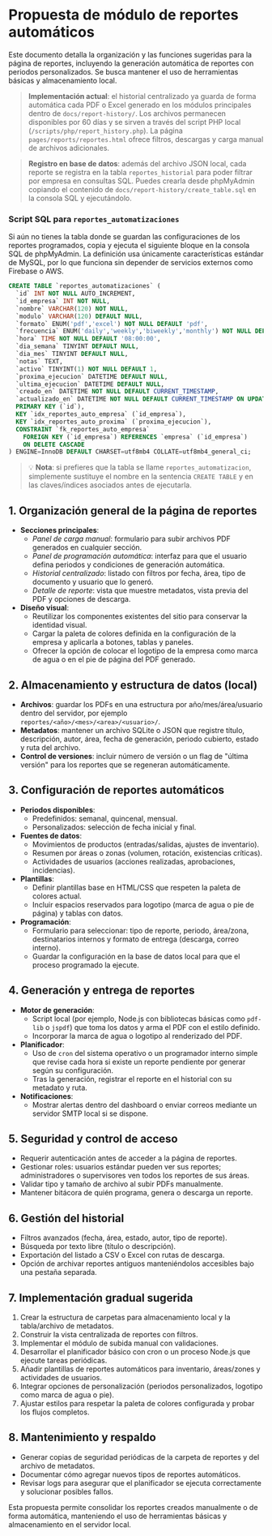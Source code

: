 # Propuesta de módulo de reportes automáticos

Este documento detalla la organización y las funciones sugeridas para la página de reportes, incluyendo la generación automática de reportes con periodos personalizados. Se busca mantener el uso de herramientas básicas y almacenamiento local.

> **Implementación actual**: el historial centralizado ya guarda de forma automática cada PDF o Excel generado en los módulos principales dentro de `docs/report-history/`. Los archivos permanecen disponibles por 60 días y se sirven a través del script PHP local (`/scripts/php/report_history.php`). La página `pages/reports/reportes.html` ofrece filtros, descargas y carga manual de archivos adicionales.

> **Registro en base de datos**: además del archivo JSON local, cada reporte se registra en la tabla `reportes_historial` para poder filtrar por empresa en consultas SQL. Puedes crearla desde phpMyAdmin copiando el contenido de `docs/report-history/create_table.sql` en la consola SQL y ejecutándolo.

### Script SQL para `reportes_automatizaciones`

Si aún no tienes la tabla donde se guardan las configuraciones de los reportes programados, copia y ejecuta el siguiente bloque en la consola SQL de phpMyAdmin. La definición usa únicamente características estándar de MySQL, por lo que funciona sin depender de servicios externos como Firebase o AWS.

```sql
CREATE TABLE `reportes_automatizaciones` (
  `id` INT NOT NULL AUTO_INCREMENT,
  `id_empresa` INT NOT NULL,
  `nombre` VARCHAR(120) NOT NULL,
  `modulo` VARCHAR(120) DEFAULT NULL,
  `formato` ENUM('pdf','excel') NOT NULL DEFAULT 'pdf',
  `frecuencia` ENUM('daily','weekly','biweekly','monthly') NOT NULL DEFAULT 'daily',
  `hora` TIME NOT NULL DEFAULT '08:00:00',
  `dia_semana` TINYINT DEFAULT NULL,
  `dia_mes` TINYINT DEFAULT NULL,
  `notas` TEXT,
  `activo` TINYINT(1) NOT NULL DEFAULT 1,
  `proxima_ejecucion` DATETIME DEFAULT NULL,
  `ultima_ejecucion` DATETIME DEFAULT NULL,
  `creado_en` DATETIME NOT NULL DEFAULT CURRENT_TIMESTAMP,
  `actualizado_en` DATETIME NOT NULL DEFAULT CURRENT_TIMESTAMP ON UPDATE CURRENT_TIMESTAMP,
  PRIMARY KEY (`id`),
  KEY `idx_reportes_auto_empresa` (`id_empresa`),
  KEY `idx_reportes_auto_proxima` (`proxima_ejecucion`),
  CONSTRAINT `fk_reportes_auto_empresa`
    FOREIGN KEY (`id_empresa`) REFERENCES `empresa` (`id_empresa`)
    ON DELETE CASCADE
) ENGINE=InnoDB DEFAULT CHARSET=utf8mb4 COLLATE=utf8mb4_general_ci;
```

> 💡 **Nota**: si prefieres que la tabla se llame `reportes_automatizacion`, simplemente sustituye el nombre en la sentencia `CREATE TABLE` y en las claves/índices asociados antes de ejecutarla.

## 1. Organización general de la página de reportes
- **Secciones principales**:
  - *Panel de carga manual*: formulario para subir archivos PDF generados en cualquier sección.
  - *Panel de programación automática*: interfaz para que el usuario defina periodos y condiciones de generación automática.
  - *Historial centralizado*: listado con filtros por fecha, área, tipo de documento y usuario que lo generó.
  - *Detalle de reporte*: vista que muestre metadatos, vista previa del PDF y opciones de descarga.
- **Diseño visual**:
  - Reutilizar los componentes existentes del sitio para conservar la identidad visual.
  - Cargar la paleta de colores definida en la configuración de la empresa y aplicarla a botones, tablas y paneles.
  - Ofrecer la opción de colocar el logotipo de la empresa como marca de agua o en el pie de página del PDF generado.

## 2. Almacenamiento y estructura de datos (local)
- **Archivos**: guardar los PDFs en una estructura por año/mes/área/usuario dentro del servidor, por ejemplo `reportes/<año>/<mes>/<area>/<usuario>/`.
- **Metadatos**: mantener un archivo SQLite o JSON que registre título, descripción, autor, área, fecha de generación, periodo cubierto, estado y ruta del archivo.
- **Control de versiones**: incluir número de versión o un flag de "última versión" para los reportes que se regeneran automáticamente.

## 3. Configuración de reportes automáticos
- **Periodos disponibles**:
  - Predefinidos: semanal, quincenal, mensual.
  - Personalizados: selección de fecha inicial y final.
- **Fuentes de datos**:
  - Movimientos de productos (entradas/salidas, ajustes de inventario).
  - Resumen por áreas o zonas (volumen, rotación, existencias críticas).
  - Actividades de usuarios (acciones realizadas, aprobaciones, incidencias).
- **Plantillas**:
  - Definir plantillas base en HTML/CSS que respeten la paleta de colores actual.
  - Incluir espacios reservados para logotipo (marca de agua o pie de página) y tablas con datos.
- **Programación**:
  - Formulario para seleccionar: tipo de reporte, periodo, área/zona, destinatarios internos y formato de entrega (descarga, correo interno).
  - Guardar la configuración en la base de datos local para que el proceso programado la ejecute.

## 4. Generación y entrega de reportes
- **Motor de generación**:
  - Script local (por ejemplo, Node.js con bibliotecas básicas como `pdf-lib` o `jspdf`) que toma los datos y arma el PDF con el estilo definido.
  - Incorporar la marca de agua o logotipo al renderizado del PDF.
- **Planificador**:
  - Uso de `cron` del sistema operativo o un programador interno simple que revise cada hora si existe un reporte pendiente por generar según su configuración.
  - Tras la generación, registrar el reporte en el historial con su metadato y ruta.
- **Notificaciones**:
  - Mostrar alertas dentro del dashboard o enviar correos mediante un servidor SMTP local si se dispone.

## 5. Seguridad y control de acceso
- Requerir autenticación antes de acceder a la página de reportes.
- Gestionar roles: usuarios estándar pueden ver sus reportes; administradores o supervisores ven todos los reportes de sus áreas.
- Validar tipo y tamaño de archivo al subir PDFs manualmente.
- Mantener bitácora de quién programa, genera o descarga un reporte.

## 6. Gestión del historial
- Filtros avanzados (fecha, área, estado, autor, tipo de reporte).
- Búsqueda por texto libre (título o descripción).
- Exportación del listado a CSV o Excel con rutas de descarga.
- Opción de archivar reportes antiguos manteniéndolos accesibles bajo una pestaña separada.

## 7. Implementación gradual sugerida
1. Crear la estructura de carpetas para almacenamiento local y la tabla/archivo de metadatos.
2. Construir la vista centralizada de reportes con filtros.
3. Implementar el módulo de subida manual con validaciones.
4. Desarrollar el planificador básico con cron o un proceso Node.js que ejecute tareas periódicas.
5. Añadir plantillas de reportes automáticos para inventario, áreas/zones y actividades de usuarios.
6. Integrar opciones de personalización (periodos personalizados, logotipo como marca de agua o pie).
7. Ajustar estilos para respetar la paleta de colores configurada y probar los flujos completos.

## 8. Mantenimiento y respaldo
- Generar copias de seguridad periódicas de la carpeta de reportes y del archivo de metadatos.
- Documentar cómo agregar nuevos tipos de reportes automáticos.
- Revisar logs para asegurar que el planificador se ejecuta correctamente y solucionar posibles fallos.

Esta propuesta permite consolidar los reportes creados manualmente o de forma automática, manteniendo el uso de herramientas básicas y almacenamiento en el servidor local.
